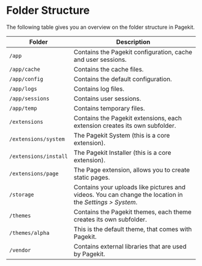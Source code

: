 # Folder Structure

The following table gives you an overview on the folder structure in Pagekit.

| Folder | Description |
|--------|-------------|
| `/app` | Contains the Pagekit configuration, cache and user sessions. |
| `/app/cache`          | Contains the cache files. |
| `/app/config`         | Contains the default configuration. |
| `/app/logs`           | Contains log files. |
| `/app/sessions`       | Contains user sessions. |
| `/app/temp`           | Contains temporary files. |
| `/extensions`         | Contains the Pagekit extensions, each extension creates its own subfolder. |
| `/extensions/system`  | The Pagekit System (this is a core extension). |
| `/extensions/install` | The Pagekit Installer (this is a core extension). |
| `/extensions/page`    | The Page extension, allows you to create static pages. |
| `/storage`            | Contains your uploads like pictures and videos. You can change the location in the *Settings > System*. |
| `/themes`             | Contains the Pagekit themes, each theme creates its own subfolder. |
| `/themes/alpha`       | This is the default theme, that comes with Pagekit. |
| `/vendor`             | Contains external libraries that are used by Pagekit. |